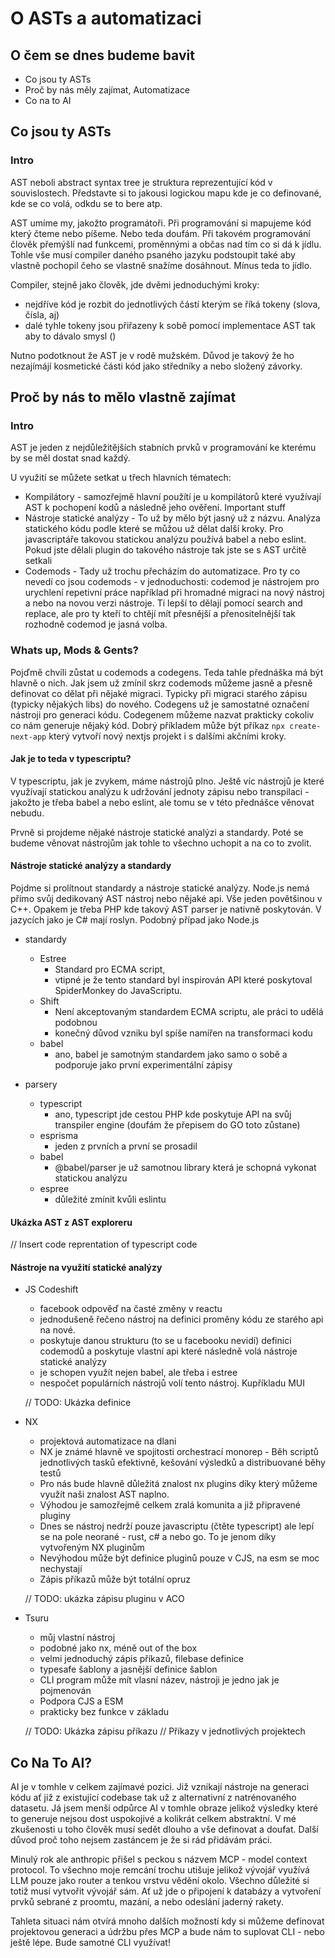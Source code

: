 # O ASTs a automatizaci

## O čem se dnes budeme bavit

- Co jsou ty ASTs
- Proč by nás měly zajímat, Automatizace
- Co na to AI

## Co jsou ty ASTs

### Intro

AST neboli abstract syntax tree je struktura reprezentující kód v souvislostech. Představte si to jakousi logickou mapu kde je co definované, kde se co volá, odkdu se to bere atp.

AST umíme my, jakožto programátoři. Při programování si mapujeme kód který čteme nebo píšeme. Nebo teda doufám.
Při takovém programování člověk přemýšlí nad funkcemi, proměnnými a občas nad tím co si dá k jídlu. Tohle vše musí compiler daného psaného jazyku podstoupit také aby vlastně pochopil čeho se vlastně snažíme dosáhnout. Mínus teda to jídlo.

Compiler, stejně jako člověk, jde dvěmi jednoduchými kroky:
- nejdříve kód je rozbit do jednotlivých částí kterým se říká tokeny (slova, čísla, aj)
- dalé tyhle tokeny jsou přiřazeny k sobě pomocí implementace AST tak aby to dávalo smysl ()

Nutno podotknout že AST je v rodě mužském. Důvod je takový že ho nezajímájí kosmetické části kód jako středníky a nebo složený závorky.

## Proč by nás to mělo vlastně zajímat

### Intro

AST je jeden z nejdůležitějších stabních prvků v programování ke kterému by se měl dostat snad každý.

U využití se můžete setkat u třech hlavních tématech:
- Kompilátory - samozřejmě hlavní použítí je u kompilátorů které využívají AST k pochopení kodů a následně jeho ověření. Important stuff
- Nástroje statické analýzy - To už by mělo být jasný už z názvu. Analýza statického kódu podle které se můžou už dělat další kroky. Pro javascriptáře takovou statickou analýzu používá babel a nebo eslint. Pokud jste dělali plugin do takového nástroje tak jste se s AST určitě setkali
- Codemods - Tady už trochu přecházím do automatizace. Pro ty co nevedí co jsou codemods - v jednoduchosti: codemod je nástrojem pro urychlení repetivní práce například při hromadné migraci na nový nástroj a nebo na novou verzi nástroje. Ti lepší to dělají pomocí search and replace, ale pro ty kteří to chtějí mít přesnější a přenositelnější tak rozhodně codemod je jasná volba.

### Whats up, Mods & Gents?

Pojďmě chvíli zůstat u codemods a codegens. Teda tahle přednáška má být hlavně o nich. Jak jsem už zmínil skrz codemods můžeme jasně a přesně definovat co dělat při nějaké migraci. Typicky při migraci starého zápisu (typicky nějakých libs) do nového.
Codegens už je samostatné označení nástroji pro generaci kódu. Codegenem můžeme nazvat prakticky cokoliv co nám generuje nějaký kód. Dobrý příkladem může být příkaz `npx create-next-app` který vytvoří nový nextjs projekt i s dalšími akčními kroky.

#### Jak je to teda v typescriptu?

V typescriptu, jak je zvykem, máme nástrojů plno. Ještě víc nástrojů je které využívají statickou analýzu k udržování jednoty zápisu nebo transpilaci - jakožto je třeba babel a nebo eslint, ale tomu se v této přednášce věnovat nebudu.

Prvně si projdeme nějaké nástroje statické analýzi a standardy. Poté se budeme věnovat nástrojům jak tohle to všechno uchopit a na co to zvolit.

#### Nástroje statické analýzy a standardy

Pojdme si prolítnout standardy a nástroje statické analýzy. Node.js nemá přímo svůj dedikovaný AST nástroj nebo nějaké api. Vše jeden povětšinou v C++.
Opakem je třeba PHP kde takový AST parser je nativně poskytován. V jazycích jako je C# mají roslyn. Podobný případ jako Node.js

- standardy
  - Estree
      - Standard pro ECMA script,
      - vtipné je že tento standard byl inspirován API které poskytoval SpiderMonkey do JavaScriptu.
  - Shift
      - Není akceptovaným standardem ECMA scriptu, ale práci to udělá podobnou
      - konečný důvod vzniku byl spíše namířen na transformaci kodu
  - babel
      - ano, babel je samotným standardem jako samo o sobě a podporuje jako první experimentální zápisy

- parsery
  - typescript
    - ano, typescript jde cestou PHP kde poskytuje API na svůj transpiler engine (doufám že přepisem do GO toto zůstane)
  - esprisma
    - jeden z prvních a první se prosadil
  - babel
    - @babel/parser je už samotnou library která je schopná vykonat statickou analýzu
  - espree
    - důležité zmínit kvůli eslintu

#### Ukázka AST z AST exploreru

// Insert code reprentation of typescript code

#### Nástroje na využití statické analýzy

- JS Codeshift
  - facebook odpověď na časté změny v reactu
  - jednodušeně řečeno nástroj na definici proměny kódu ze starého api na nové.
  - poskytuje danou strukturu (to se u facebooku nevidí) definici codemodů a poskytuje vlastní api které následně volá nástroje statické analýzy
  - je schopen využít nejen babel, ale třeba i estree
  - nespočet populárních nástrojů volí tento nástroj. Kupříkladu MUI

  // TODO: Ukázka definice

- NX
  - projektová automatizace na dlani
  - NX je známé hlavně ve spojitosti orchestrací monorep - Běh scriptů jednotlivých tasků efektivně, kešování výsledků a distribuované běhy testů
  - Pro nás bude hlavně důležitá znalost nx plugins díky který můžeme využít naši znalost AST naplno.
  - Výhodou je samozřejmě celkem zralá komunita a již připravené pluginy
  - Dnes se nástroj nedrží pouze javascriptu (čtěte typescript) ale lepí se na pole neorané - rust, c# a nebo go. To je jenom díky vytvořeným NX pluginům
  - Nevýhodou může být definice pluginů pouze v CJS, na esm se moc nechystají
  - Zápis příkazů může být totální opruz

  // TODO: ukázka zápisu pluginu v ACO

- Tsuru
  - můj vlastní nástroj
  - podobné jako nx, méně out of the box
  - velmi jednoduchý zápis příkazů, filebase definice
  - typesafe šablony a jasnější definice šablon
  - CLI program může mít vlasní název, nástroji je jedno jak je pojmenován
  - Podpora CJS a ESM
  - prakticky bez funkce v základu

  // TODO: Ukázka zápisu příkazu
  // Příkazy v jednotlivých projektech


## Co Na To AI?

AI je v tomhle v celkem zajímavé pozici. Již vznikají nástroje na generaci kódu ať již z existující codebase tak už z alternativní z natrénovaného datasetu.
Já jsem menší odpůrce AI v tomhle obraze jelikož výsledky které to generuje nejsou dost uspokojivé a kolikrát celkem abstraktní. V mé zkušenosti u toho člověk musí sedět dlouho a vše definovat a doufat. Další důvod proč toho nejsem zastáncem je že si rád přidávám práci.

Minulý rok ale anthropic přišel s peckou s názvem MCP - model context protocol. To všechno moje remcání trochu utišuje jelikož vývojář využívá LLM pouze jako router a tenkou vrstvu vědění okolo. Všechno důležité si totiž musí vytvořit vývojář sám.
Ať už jde o připojení k databázy a vytvoření prvků sebrané z proomtu, mazání, a nebo odeslání jaderný rakety.

Tahleta situaci nám otvírá mnoho dalších možností kdy si můžeme definovat projektovou generaci a údržbu přes MCP a bude nám to suplovat CLI - nebo ještě lépe. Bude samotné CLI využívat!
